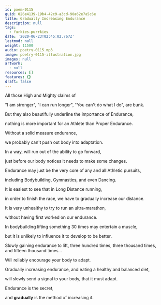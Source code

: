 ```yaml
---
id: poem-0115
guid: 026e4139-19b4-42c9-a3cd-90a62e7a5c6e
title: Gradually Increasing Endurance
description: null
tags:
  - furkies-purrkies
date: '2020-06-23T02:45:02.767Z'
lastmod: null
weight: 11500
audio: poetry-0115.mp3
image: poetry-0115-illustration.jpg
images: null
artwork:
  - null
resources: []
features: {}
draft: false
---
```


All those High and Mighty claims of

"I am stronger", "I can run longer", "You can't do what I do", are bunk.

But they also beautifully underline the importance of Endurance,

nothing is more important for an Athlete than Proper Endurance.

Without a solid measure endurance,

we probably can't push out body into adaptation.

In a way, will run out of the ability to go forward,

just before our body notices it needs to make some changes.

Endurance may just be the very core of any and all Athletic pursuits,

including Bodybuilding, Gymnastics, and even Dancing.

It is easiest to see that in Long Distance running,

in order to finish the race, we have to gradually increase our distance.

It is very unhealthy to try to run an ultra-marathon,

without having first worked on our endurance.

In bodybuilding lifting something 30 times may entertain a muscle,

but it is unlikely to influence it to develop to be better.

Slowly gaining endurance to lift, three hundred times, three thousand times, and fifteen thousand times...

Will reliably encourage your body to adapt.

Gradually increasing endurance, and eating a healthy and balanced diet,

will slowly send a signal to your body, that it must adapt.

Endurance is the secret,

and **gradually** is the method of increasing it.
